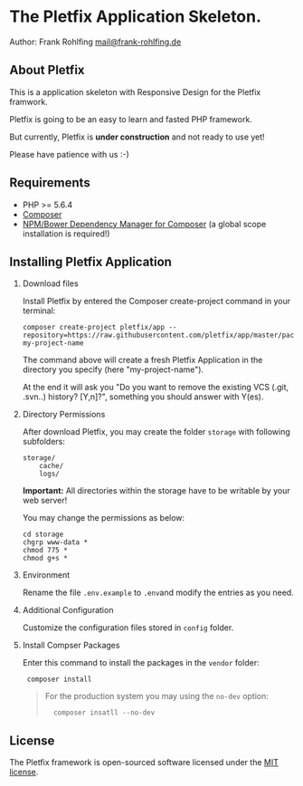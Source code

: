 # The Pletfix Application Skeleton.

Author: Frank Rohlfing <mail@frank-rohlfing.de>

## About Pletfix

This is a application skeleton with Responsive Design for the Pletfix framwork.

Pletfix is going to be an easy to learn and fasted PHP framework.

But currently, Pletfix is **under construction** and not ready to use yet!

Please have patience with us :-)

## Requirements

- PHP >= 5.6.4
- [Composer](https://getcomposer.org/)
- [NPM/Bower Dependency Manager for Composer](https://github.com/fxpio/composer-asset-plugin/blob/master/Resources/doc/index.md) (a global scope installation is required!)

## Installing Pletfix Application
 
1. Download files

    Install Pletfix by entered the Composer create-project command in your terminal:
    
    ~~~
    composer create-project pletfix/app --repository=https://raw.githubusercontent.com/pletfix/app/master/packages.json my-project-name
    ~~~
    
    The command above will create a fresh Pletfix Application in the directory you specify (here "my-project-name").
    
    At the end it will ask you "Do you want to remove the existing VCS (.git, .svn..) history? [Y,n]?", something you should answer with Y(es).

2. Directory Permissions

    After download Pletfix, you may create the folder `storage` with following subfolders:
    
    ~~~
    storage/
        cache/
        logs/
    ~~~
    
    **Important:** All directories within the storage have to be writable by your web server! 
    
    You may change the permissions as below:
    
    ~~~
    cd storage
    chgrp www-data *
    chmod 775 *
    chmod g+s *
    ~~~

3. Environment

    Rename the file `.env.example` to `.env`and modify the entries as you need.
 
4. Additional Configuration

    Customize the configuration files stored in `config` folder.

5. Install Compser Packages

    Enter this command to install the packages in the `vendor` folder:
        
        composer install
        
    > For the production system you may using the `no-dev` option:        
    >    
    >       composer insatll --no-dev
    
## License

The Pletfix framework is open-sourced software licensed under the [MIT license](http://opensource.org/licenses/MIT).
 
